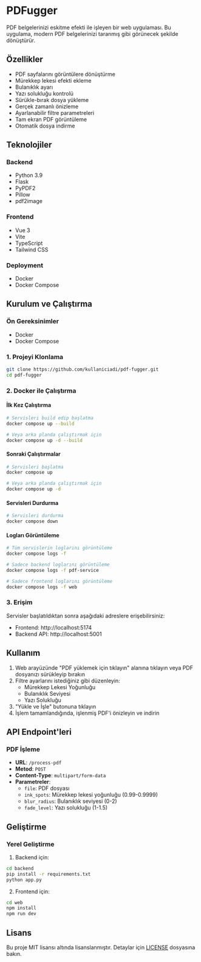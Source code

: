 # PDFugger

PDF belgelerinizi eskitme efekti ile işleyen bir web uygulaması. Bu uygulama, modern PDF belgelerinizi taranmış gibi görünecek şekilde dönüştürür.

## Özellikler

- PDF sayfalarını görüntülere dönüştürme
- Mürekkep lekesi efekti ekleme
- Bulanıklık ayarı
- Yazı solukluğu kontrolü
- Sürükle-bırak dosya yükleme
- Gerçek zamanlı önizleme
- Ayarlanabilir filtre parametreleri
- Tam ekran PDF görüntüleme
- Otomatik dosya indirme

## Teknolojiler

### Backend
- Python 3.9
- Flask
- PyPDF2
- Pillow
- pdf2image

### Frontend
- Vue 3
- Vite
- TypeScript
- Tailwind CSS

### Deployment
- Docker
- Docker Compose

## Kurulum ve Çalıştırma

### Ön Gereksinimler
- Docker
- Docker Compose

### 1. Projeyi Klonlama
```bash
git clone https://github.com/kullaniciadi/pdf-fugger.git
cd pdf-fugger
```

### 2. Docker ile Çalıştırma

#### İlk Kez Çalıştırma
```bash
# Servisleri build edip başlatma
docker compose up --build

# Veya arka planda çalıştırmak için
docker compose up -d --build
```

#### Sonraki Çalıştırmalar
```bash
# Servisleri başlatma
docker compose up

# Veya arka planda çalıştırmak için
docker compose up -d
```

#### Servisleri Durdurma
```bash
# Servisleri durdurma
docker compose down
```

#### Logları Görüntüleme
```bash
# Tüm servislerin loglarını görüntüleme
docker compose logs -f

# Sadece backend loglarını görüntüleme
docker compose logs -f pdf-service

# Sadece frontend loglarını görüntüleme
docker compose logs -f web
```

### 3. Erişim
Servisler başlatıldıktan sonra aşağıdaki adreslere erişebilirsiniz:
- Frontend: http://localhost:5174
- Backend API: http://localhost:5001

## Kullanım

1. Web arayüzünde "PDF yüklemek için tıklayın" alanına tıklayın veya PDF dosyanızı sürükleyip bırakın
2. Filtre ayarlarını istediğiniz gibi düzenleyin:
   - Mürekkep Lekesi Yoğunluğu
   - Bulanıklık Seviyesi
   - Yazı Solukluğu
3. "Yükle ve İşle" butonuna tıklayın
4. İşlem tamamlandığında, işlenmiş PDF'i önizleyin ve indirin

## API Endpoint'leri

### PDF İşleme
- **URL**: `/process-pdf`
- **Metod**: `POST`
- **Content-Type**: `multipart/form-data`
- **Parametreler**:
  - `file`: PDF dosyası
  - `ink_spots`: Mürekkep lekesi yoğunluğu (0.99-0.9999)
  - `blur_radius`: Bulanıklık seviyesi (0-2)
  - `fade_level`: Yazı solukluğu (1-1.5)

## Geliştirme

### Yerel Geliştirme
1. Backend için:
```bash
cd backend
pip install -r requirements.txt
python app.py
```

2. Frontend için:
```bash
cd web
npm install
npm run dev
```

## Lisans

Bu proje MIT lisansı altında lisanslanmıştır. Detaylar için [LICENSE](LICENSE) dosyasına bakın. 